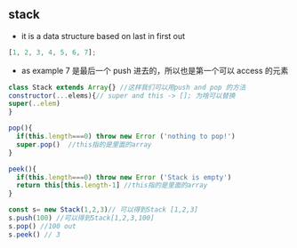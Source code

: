 ## stack

- it is a data structure based on last in first out

```js
[1, 2, 3, 4, 5, 6, 7];
```

- as example 7 是最后一个 push 进去的，所以也是第一个可以 access 的元素

```js
class Stack extends Array{} //这样我们可以用push and pop 的方法
constructor(...elems){// super and this -> []; 为啥可以替换
super(..elem)
}

pop(){
  if(this.length===0) throw new Error ('nothing to pop!')
  super.pop()  //this指的是里面的array
}

peek(){
  if(this.length===0) throw new Error ('Stack is empty')
  return this[this.length-1] //this指的是里面的array
}

const s= new Stack(1,2,3)// 可以得到Stack [1,2,3]
s.push(100) //可以得到Stack[1,2,3,100]
s.pop() //100 out
s.peek() // 3
```
